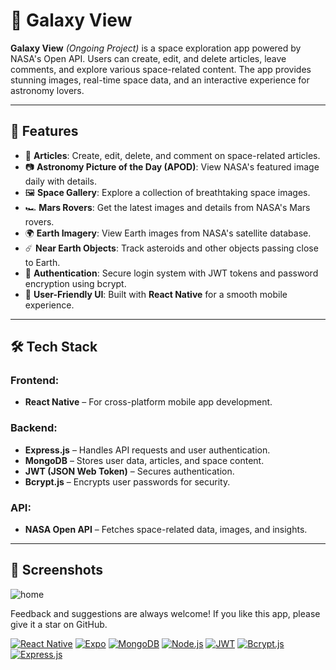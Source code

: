 # 🌌 Galaxy View

**Galaxy View**  *(Ongoing Project)* is a space exploration app powered by NASA's Open API. Users can create, edit, and delete articles, leave comments, and explore various space-related content. The app provides stunning images, real-time space data, and an interactive experience for astronomy lovers.

---

## 🚀 Features

- 📝 **Articles**: Create, edit, delete, and comment on space-related articles.
- 📷 **Astronomy Picture of the Day (APOD)**: View NASA's featured image daily with details.
- 🖼️ **Space Gallery**: Explore a collection of breathtaking space images.
- 🏎️ **Mars Rovers**: Get the latest images and details from NASA's Mars rovers.
- 🌍 **Earth Imagery**: View Earth images from NASA's satellite database.
- ☄️ **Near Earth Objects**: Track asteroids and other objects passing close to Earth.
- 🔐 **Authentication**: Secure login system with JWT tokens and password encryption using bcrypt.
- 🎨 **User-Friendly UI**: Built with **React Native** for a smooth mobile experience.

---

## 🛠️ Tech Stack

### Frontend:
- **React Native** – For cross-platform mobile app development.

### Backend:
- **Express.js** – Handles API requests and user authentication.
- **MongoDB** – Stores user data, articles, and space content.
- **JWT (JSON Web Token)** – Secures authentication.
- **Bcrypt.js** – Encrypts user passwords for security.

### API:
- **NASA Open API** – Fetches space-related data, images, and insights.

---

## 📸 Screenshots

![home](https://imgur.com/AsNhu8P.png)

Feedback and suggestions are always welcome! If you like this app, please give it a star on GitHub.


[![React Native](https://img.shields.io/badge/React%20Native-000000?style=for-the-badge&logo=native&logoColor=white)](https://reactnative.dev/)
[![Expo](https://img.shields.io/badge/Expo-000000?style=for-the-badge&logo=expo&logoColor=white)](https://expo.dev/)
[![MongoDB](https://img.shields.io/badge/MongoDB-000000?style=for-the-badge&logo=mongodb&logoColor=white)](https://www.mongodb.com/)
[![Node.js](https://img.shields.io/badge/Node.js-000000?style=for-the-badge&logo=node.js&logoColor=white)](https://nodejs.org/)
[![JWT](https://img.shields.io/badge/JWT-000000?style=for-the-badge&logo=json&logoColor=white)](https://jwt.io/)
[![Bcrypt.js](https://img.shields.io/badge/bcrypt.js-000000?style=for-the-badge&logo=npm&logoColor=white)](https://www.npmjs.com/package/bcrypt)
[![Express.js](https://img.shields.io/badge/Express.js-000000?style=for-the-badge&logo=express&logoColor=white)](https://expressjs.com/)
